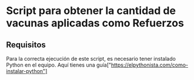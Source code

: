 # Script para obtener la cantidad de vacunas aplicadas como Refuerzos

## Requisitos
Para la correcta ejecución de este script, es necesario tener instalado Python en el equipo.
Aquí tienes una guía["https://elpythonista.com/como-instalar-python"]